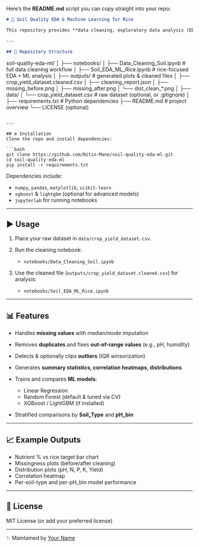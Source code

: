 Here’s the **README.md** script you can copy straight into your repo:

```markdown
# 🌱 Soil Quality EDA & Machine Learning for Rice

This repository provides **data cleaning, exploratory data analysis (EDA), and machine learning pipelines** for soil nutrient datasets, with a focus on **rice cultivation**.

---

## 📂 Repository Structure
```

soil-quality-eda-ml/
│
├── notebooks/
│   ├── Data\_Cleaning\_Soil.ipynb        # full data cleaning workflow
│   ├── Soil\_EDA\_ML\_Rice.ipynb          # rice-focused EDA + ML analysis
│
├── outputs/                            # generated plots & cleaned files
│   ├── crop\_yield\_dataset.cleaned.csv
│   ├── cleaning\_report.json
│   ├── missing\_before.png
│   ├── missing\_after.png
│   └── dist\_clean\_\*.png
│
├── data/
│   └── crop\_yield\_dataset.csv          # raw dataset (optional, or .gitignore)
│
├── requirements.txt                    # Python dependencies
├── README.md                           # project overview
└── LICENSE (optional)

````

---

## ⚙️ Installation
Clone the repo and install dependencies:

```bash
git clone https://github.com/Nitin-Mane/soil-quality-eda-ml.git
cd soil-quality-eda-ml
pip install -r requirements.txt
````

Dependencies include:

* `numpy`, `pandas`, `matplotlib`, `scikit-learn`
* `xgboost` & `lightgbm` (optional for advanced models)
* `jupyterlab` for running notebooks

---

## ▶️ Usage

1. Place your raw dataset in `data/crop_yield_dataset.csv`.
2. Run the cleaning notebook:

   * `notebooks/Data_Cleaning_Soil.ipynb`
3. Use the cleaned file (`outputs/crop_yield_dataset.cleaned.csv`) for analysis:

   * `notebooks/Soil_EDA_ML_Rice.ipynb`

---

## 📊 Features

* Handles **missing values** with median/mode imputation
* Removes **duplicates** and fixes **out-of-range values** (e.g., pH, humidity)
* Detects & optionally clips **outliers** (IQR winsorization)
* Generates **summary statistics, correlation heatmaps, distributions**
* Trains and compares **ML models**:

  * Linear Regression
  * Random Forest (default & tuned via CV)
  * XGBoost / LightGBM (if installed)
* Stratified comparisons by **Soil\_Type** and **pH\_bin**

---

## 📈 Example Outputs

* Nutrient % vs rice target bar chart
* Missingness plots (before/after cleaning)
* Distribution plots (pH, N, P, K, Yield)
* Correlation heatmap
* Per-soil-type and per-pH\_bin model performance

---

## 📜 License

MIT License (or add your preferred license)

---

✨ Maintained by [Your Name](https://github.com/Nitin-Mane)

```
